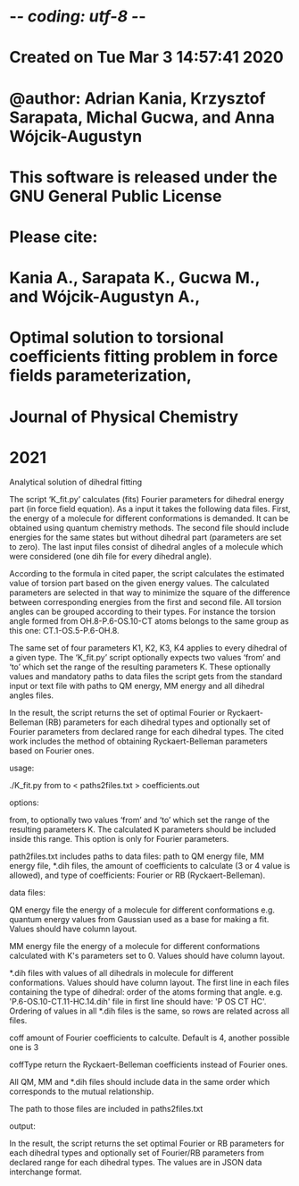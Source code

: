 # -*- coding: utf-8 -*-
# Created on Tue Mar  3 14:57:41 2020

# @author: Adrian Kania, Krzysztof Sarapata, Michal Gucwa, and Anna Wójcik-Augustyn

# This software is released under the GNU General Public License
# Please cite:
# Kania A., Sarapata K., Gucwa M., and Wójcik-Augustyn A.,
# Optimal solution to torsional coefficients fitting problem in force fields parameterization,
# Journal of Physical Chemistry 
# 2021


Analytical solution of dihedral fitting

The script ‘K_fit.py’ calculates (fits) Fourier parameters for dihedral energy part (in force field equation).
As a input it takes the following data files. First, the energy of a molecule for different conformations is demanded.
It can be obtained using quantum chemistry methods. The second file should include energies for the same states 
but without dihedral part (parameters are set to zero). The last input files consist of dihedral angles of a molecule
which were considered (one dih file for every dihedral angle).

According to the formula in cited paper, the script calculates the estimated value of torsion part based on the given energy values.
The calculated parameters are selected in that way to minimize the square of the difference between corresponding energies
from the first and second file.
All torsion angles can be grouped according to their types.
For instance the torsion angle formed from OH.8-P.6-OS.10-CT atoms belongs to the same group as this one: CT.1-OS.5-P.6-OH.8.

The same set of four parameters K1, K2, K3, K4 applies to every dihedral of a given type.
The ‘K_fit.py’ script optionally expects two values ‘from’ and ‘to’ 
which set the range of the resulting parameters K. These optionally values 
and mandatory paths to data files the script gets from the standard input or text file with paths to QM energy,
MM energy and all dihedral angles files.

In the result, the script returns the set of optimal Fourier or Ryckaert-Belleman (RB) parameters for each dihedral types 
and optionally set of Fourier parameters from declared range for each dihedral types. 
The cited work includes the method of obtaining Ryckaert-Belleman parameters based on Fourier ones.


usage:

./K_fit.py from to < paths2files.txt  > coefficients.out

options:

from, to	    optionally two values ‘from’ and ‘to’ which set the range of the resulting parameters K.
				The calculated K parameters should be included inside this range. This option is only for Fourier parameters.

path2files.txt  includes paths to data files: 
                     path to QM energy file,
                     MM energy file,
                     *.dih files,
                     the amount of coefficients to calculate (3 or 4 value is allowed),
		     and type of coefficients: Fourier or RB (Ryckaert-Belleman).

data files:

QM energy file	the energy of a molecule for different conformations e.g. quantum energy values from Gaussian 
				used as a base for making a fit. Values should have column layout.

MM energy file	the energy of a molecule for different conformations calculated with K's parameters set to 0. 
				Values should have column layout.


*.dih files 	with values of all dihedrals in molecule for different conformations. Values should have column layout. 
				The first line in each files containing the type of dihedral: order of the atoms forming that angle. 
				e.g. 'P.6-OS.10-CT.11-HC.14.dih' file in first line should have: 'P OS CT HC'.
				Ordering of values in all *.dih files is the same, so rows are related across all files.

coff            amount of Fourier coefficients to calculte. Default is 4, another possible one is 3

coffType        return the Ryckaert-Belleman coefficients instead of Fourier ones.

All QM, MM and *.dih files should include data in the same order which corresponds to the mutual relationship.

The path to those files are included in paths2files.txt

output:

In the result, the script returns the set optimal Fourier or RB parameters for each dihedral types 
and optionally set of Fourier/RB parameters from declared range for each dihedral types. 
The values are in JSON data interchange format.
